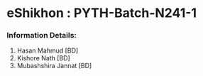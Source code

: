 # eShikhon : PYTH-Batch-N241-1

### Information Details: 

1. Hasan Mahmud [BD]
2. Kishore Nath [BD]
3. Mubashshira Jannat [BD]
